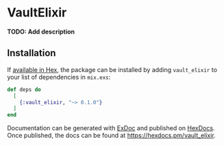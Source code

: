 # VaultElixir

**TODO: Add description**

## Installation

If [available in Hex](https://hex.pm/docs/publish), the package can be installed
by adding `vault_elixir` to your list of dependencies in `mix.exs`:

```elixir
def deps do
  [
    {:vault_elixir, "~> 0.1.0"}
  ]
end
```

Documentation can be generated with [ExDoc](https://github.com/elixir-lang/ex_doc)
and published on [HexDocs](https://hexdocs.pm). Once published, the docs can
be found at <https://hexdocs.pm/vault_elixir>.

